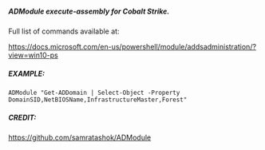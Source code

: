##### ADModule execute-assembly for Cobalt Strike.
Full list of commands available at:

https://docs.microsoft.com/en-us/powershell/module/addsadministration/?view=win10-ps

##### EXAMPLE:

`ADModule "Get-ADDomain | Select-Object -Property DomainSID,NetBIOSName,InfrastructureMaster,Forest"`

##### CREDIT:

https://github.com/samratashok/ADModule
